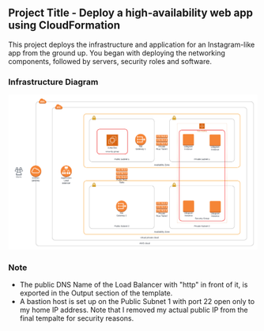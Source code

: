## Project Title - Deploy a high-availability web app using CloudFormation
This project deploys the infrastructure and application for an Instagram-like app from the ground up. You began with deploying the networking components, followed by servers, security roles and software.


### Infrastructure Diagram
![infra-diagram](infra-diagram.png)


### Note
- The public DNS Name of the Load Balancer with "http" in front of it, is exported in the Output section of the template.
- A bastion host is set up on the Public Subnet 1 with port 22 open only to my home IP address. Note that I removed my actual public IP from the final tempalte for security reasons.

